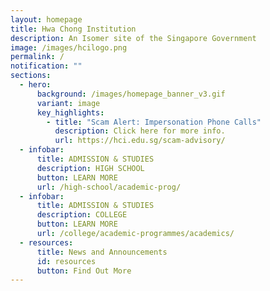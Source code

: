 ```yaml
---
layout: homepage
title: Hwa Chong Institution
description: An Isomer site of the Singapore Government
image: /images/hcilogo.png
permalink: /
notification: ""
sections:
  - hero:
      background: /images/homepage_banner_v3.gif
      variant: image
      key_highlights:
        - title: "Scam Alert: Impersonation Phone Calls"
          description: Click here for more info.
          url: https://hci.edu.sg/scam-advisory/
  - infobar:
      title: ADMISSION & STUDIES
      description: HIGH SCHOOL
      button: LEARN MORE
      url: /high-school/academic-prog/
  - infobar:
      title: ADMISSION & STUDIES
      description: COLLEGE
      button: LEARN MORE
      url: /college/academic-programmes/academics/
  - resources:
      title: News and Announcements
      id: resources
      button: Find Out More
---
```

